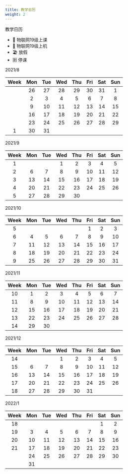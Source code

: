 ```yaml
---
title: 教学日历
weight: 2
---
```


教学日历

- 🔴 物联网19级上课
- 🧰 物联网19级上机
- 🏖️ 放假
- 🈹 停课

2021/8

|Week|Mon|Tue|Wed|Thu|Fri|Sat|Sun|
|:-:|:-:|:-:|:-:|:-:|:-:|:-:|:-:|
| |26|27|28|29|30|31|1|
| |2|3|4|5|6|7|8|
| |9|10|11|12|13|14|15|
| |16|17|18|19|20|21|22|
| |23|24|25|26|27|28|29|
|1|30|31|

2021/9

|Week|Mon|Tue|Wed|Thu|Fri|Sat|Sun|
|:-:|:-:|:-:|:-:|:-:|:-:|:-:|:-:|
|1| | |1|2|3|4|5|
|2|6|7|8|9|10|11|12|
|3|13|14|15|16|17|18|19|
|4|20|21|22|23|24|25|26|
|5|27|28|29|30|

2021/10

|Week|Mon|Tue|Wed|Thu|Fri|Sat|Sun|
|:-:|:-:|:-:|:-:|:-:|:-:|:-:|:-:|
|5| | | | |1|2|3|
|6|4|5|6|7|8|9|10|
|7|11|12|13|14|15|16|17|
|8|18|19|20|21|22|23|24|
|9|25|26|27|28|29|30|31|

2021/11

|Week|Mon|Tue|Wed|Thu|Fri|Sat|Sun|
|:-:|:-:|:-:|:-:|:-:|:-:|:-:|:-:|
|10|1|2|3|4|5|6|7|
|11|8|9|10|11|12|13|14|
|12|15|16|17|18|19|20|21|
|13|22|23|24|25|26|27|28|
|14|29|30|

2021/12

|Week|Mon|Tue|Wed|Thu|Fri|Sat|Sun|
|:-:|:-:|:-:|:-:|:-:|:-:|:-:|:-:|
|14| | |1|2|3|4|5|
|15|6|7|8|9|10|11|12|
|16|13|14|15|16|17|18|19|
|17|20|21|22|23|24|25|26|
|18|27|28|29|30|31|

2022/1

|Week|Mon|Tue|Wed|Thu|Fri|Sat|Sun|
|:-:|:-:|:-:|:-:|:-:|:-:|:-:|:-:|
|18| | | | | |1|2|
|19|3|4|5|6|7|8|9|
|20|10|11|12|13|14|15|16|
|21|17|18|19|20|21|22|23|
| |24|25|26|27|28|29|30|
| |31|